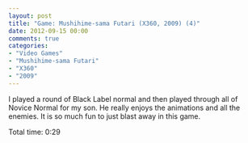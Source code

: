 ```yaml
---
layout: post
title: "Game: Mushihime-sama Futari (X360, 2009) (4)"
date: 2012-09-15 00:00
comments: true
categories:
- "Video Games"
- "Mushihime-sama Futari"
- "X360"
- "2009"
---
```


I played a round of Black Label normal and then played through all
of Novice Normal for my son. He really enjoys the animations and
all the enemies. It is so much fun to just blast away in this
game.

Total time: 0:29
